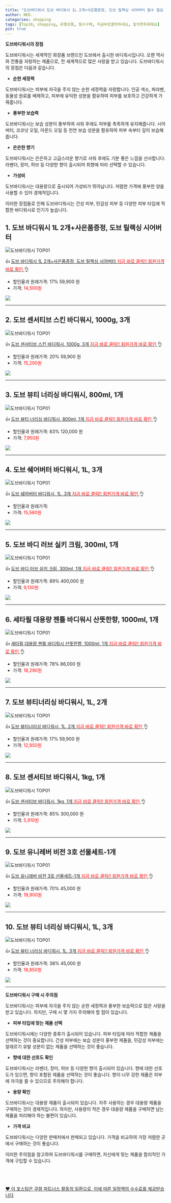 ```yaml
---
title: "도브바디워시 도브 바디워시 1L 2개+사은품증정, 도브 릴랙싱 시어버터 필수 필요 추천 제품 비교 최저 가격 비교 장점 구매 후기 구매평"
author: NEO.
categories: shopping
tags: [Top10, shopping, 유행상품, 필수구매, 지금바로클릭하세요, 놓치면후회해요]
pin: true
---
```

**도브바디워시의 장점**

도브바디워시는 세계적인 화장품 브랜드인 도브에서 출시한 바디워시입니다. 오랜 역사와 전통을 자랑하는 제품으로, 전 세계적으로 많은 사랑을 받고 있습니다. 도브바디워시의 장점은 다음과 같습니다.

* **순한 세정력**

도브바디워시는 피부에 자극을 주지 않는 순한 세정력을 자랑합니다. 인공 색소, 파라벤, 동물성 원료를 배제하고, 피부에 유익한 성분을 함유하여 피부를 보호하고 건강하게 가꿔줍니다.

* **풍부한 보습력**

도브바디워시는 보습 성분이 풍부하여 샤워 후에도 피부를 촉촉하게 유지해줍니다. 시어버터, 코코넛 오일, 아몬드 오일 등 천연 보습 성분을 함유하여 피부 속부터 깊이 보습해줍니다.

* **은은한 향기**

도브바디워시는 은은하고 고급스러운 향기로 샤워 후에도 기분 좋은 느낌을 선사합니다. 라벤더, 장미, 허브 등 다양한 향이 출시되어 취향에 따라 선택할 수 있습니다.

* **가성비**

도브바디워시는 대용량으로 출시되어 가성비가 뛰어납니다. 저렴한 가격에 풍부한 양을 사용할 수 있어 경제적입니다.

이러한 장점들로 인해 도브바디워시는 건성 피부, 민감성 피부 등 다양한 피부 타입에 적합한 바디워시로 인기가 높습니다.

   

## 1. 도브 바디워시 1L 2개+사은품증정, 도브 릴랙싱 시어버터

![도브바디워시 TOP01](https://thumbnail9.coupangcdn.com/thumbnails/remote/490x490ex/image/vendor_inventory/d3cb/fd912e3a86df50bc10b463b35485d5e258b850d0359ec6a162f84bb634d0.jpg)


👍 [도브 바디워시 1L 2개+사은품증정, 도브 릴랙싱 시어버터 <font color=red> 지금 바로 클릭!! 회원가격 바로 확인 </font> ](https://link.coupang.com/re/AFFSDP?lptag=AF3617701&subid=GithubCoopas&pageKey=7607748778&traceid=V0-153&itemId=20140997614&vendorItemId=84630219120) 👌 


- 할인율과 원래가격: 17%  59,900   원
- 가격: <span style='color:red'>14,500원</span>

[![](/discount_price.png)](https://link.coupang.com/re/AFFSDP?lptag=AF3617701&subid=GithubCoopas&pageKey=7607748778&traceid=V0-153&itemId=20140997614&vendorItemId=84630219120)

---


   

## 2. 도브 센서티브 스킨 바디워시, 1000g, 3개

![도브바디워시 TOP01](https://thumbnail10.coupangcdn.com/thumbnails/remote/490x490ex/image/retail/images/2275644795008368-4b422d9b-9ebf-4439-bb14-de92791561a8.jpg)


👍 [도브 센서티브 스킨 바디워시, 1000g, 3개 <font color=red> 지금 바로 클릭!! 회원가격 바로 확인 </font> ](https://link.coupang.com/re/AFFSDP?lptag=AF3617701&subid=GithubCoopas&pageKey=7418700588&traceid=V0-153&itemId=19239130325&vendorItemId=4317212064) 👌 


- 할인율과 원래가격: 20%  59,900   원
- 가격: <span style='color:red'>15,200원</span>

[![](/discount_price.png)](https://link.coupang.com/re/AFFSDP?lptag=AF3617701&subid=GithubCoopas&pageKey=7418700588&traceid=V0-153&itemId=19239130325&vendorItemId=4317212064)

---


   

## 3. 도브 뷰티 너리싱 바디워시, 800ml, 1개

![도브바디워시 TOP01](https://thumbnail10.coupangcdn.com/thumbnails/remote/490x490ex/image/retail/images/997227785270874-600e3fef-d469-42fe-a658-8e1db1145331.jpg)


👍 [도브 뷰티 너리싱 바디워시, 800ml, 1개 <font color=red> 지금 바로 클릭!! 회원가격 바로 확인 </font> ](https://link.coupang.com/re/AFFSDP?lptag=AF3617701&subid=GithubCoopas&pageKey=7354584016&traceid=V0-153&itemId=18933942601&vendorItemId=82250651509) 👌 


- 할인율과 원래가격: 83%  120,000   원
- 가격: <span style='color:red'>7,950원</span>

[![](/discount_price.png)](https://link.coupang.com/re/AFFSDP?lptag=AF3617701&subid=GithubCoopas&pageKey=7354584016&traceid=V0-153&itemId=18933942601&vendorItemId=82250651509)

---


   

## 4. 도브 쉐어버터 바디워시, 1L, 3개

![도브바디워시 TOP01](https://thumbnail6.coupangcdn.com/thumbnails/remote/490x490ex/image/retail/images/3586444386174713-12fb752c-56ad-41b2-978c-7ce5043df7cf.jpg)


👍 [도브 쉐어버터 바디워시, 1L, 3개 <font color=red> 지금 바로 클릭!! 회원가격 바로 확인 </font> ](https://link.coupang.com/re/AFFSDP?lptag=AF3617701&subid=GithubCoopas&pageKey=18219348&traceid=V0-153&itemId=572422619&vendorItemId=80745224302) 👌 


- 할인율과 원래가격: 
- 가격: <span style='color:red'>15,560원</span>

[![](/discount_price.png)](https://link.coupang.com/re/AFFSDP?lptag=AF3617701&subid=GithubCoopas&pageKey=18219348&traceid=V0-153&itemId=572422619&vendorItemId=80745224302)

---


   

## 5. 도브 바디 러브 실키 크림, 300ml, 1개

![도브바디워시 TOP01](https://thumbnail7.coupangcdn.com/thumbnails/remote/490x490ex/image/retail/images/2023/10/04/18/9/ea583d0e-ae09-4ef9-8f7c-19c01365ec6d.jpg)


👍 [도브 바디 러브 실키 크림, 300ml, 1개 <font color=red> 지금 바로 클릭!! 회원가격 바로 확인 </font> ](https://link.coupang.com/re/AFFSDP?lptag=AF3617701&subid=GithubCoopas&pageKey=6973878034&traceid=V0-153&itemId=19350939950&vendorItemId=87351068732) 👌 


- 할인율과 원래가격: 89%  400,000   원
- 가격: <span style='color:red'>9,130원</span>

[![](/discount_price.png)](https://link.coupang.com/re/AFFSDP?lptag=AF3617701&subid=GithubCoopas&pageKey=6973878034&traceid=V0-153&itemId=19350939950&vendorItemId=87351068732)

---


   

## 6. 세타필 대용량 젠틀 바디워시 산뜻한향, 1000ml, 1개

![도브바디워시 TOP01](https://thumbnail10.coupangcdn.com/thumbnails/remote/490x490ex/image/retail/images/5405449953749918-697e7b6c-34d0-40e4-b349-bf644eaae85f.png)


👍 [세타필 대용량 젠틀 바디워시 산뜻한향, 1000ml, 1개 <font color=red> 지금 바로 클릭!! 회원가격 바로 확인 </font> ](https://link.coupang.com/re/AFFSDP?lptag=AF3617701&subid=GithubCoopas&pageKey=6997210279&traceid=V0-153&itemId=17146178283&vendorItemId=5628306897) 👌 


- 할인율과 원래가격: 78%  86,000   원
- 가격: <span style='color:red'>18,290원</span>

[![](/discount_price.png)](https://link.coupang.com/re/AFFSDP?lptag=AF3617701&subid=GithubCoopas&pageKey=6997210279&traceid=V0-153&itemId=17146178283&vendorItemId=5628306897)

---


   

## 7. 도브 뷰티너리싱 바디워시, 1L, 2개

![도브바디워시 TOP01](https://thumbnail7.coupangcdn.com/thumbnails/remote/490x490ex/image/vendor_inventory/8c52/aa70bcb1505b65bb9ca2d229ec5073bc6e69ecfb551ad530697ffbed5d9e.jpg)


👍 [도브 뷰티너리싱 바디워시, 1L, 2개 <font color=red> 지금 바로 클릭!! 회원가격 바로 확인 </font> ](https://link.coupang.com/re/AFFSDP?lptag=AF3617701&subid=GithubCoopas&pageKey=7354584016&traceid=V0-153&itemId=19239043144&vendorItemId=82401712678) 👌 


- 할인율과 원래가격: 17%  59,900   원
- 가격: <span style='color:red'>12,850원</span>

[![](/discount_price.png)](https://link.coupang.com/re/AFFSDP?lptag=AF3617701&subid=GithubCoopas&pageKey=7354584016&traceid=V0-153&itemId=19239043144&vendorItemId=82401712678)

---


   

## 8. 도브 센서티브 바디워시, 1kg, 1개

![도브바디워시 TOP01](https://thumbnail6.coupangcdn.com/thumbnails/remote/490x490ex/image/retail/images/2275645295846894-539e5e57-b7a3-4fa0-afa8-4bcabfa18c44.png)


👍 [도브 센서티브 바디워시, 1kg, 1개 <font color=red> 지금 바로 클릭!! 회원가격 바로 확인 </font> ](https://link.coupang.com/re/AFFSDP?lptag=AF3617701&subid=GithubCoopas&pageKey=7418700588&traceid=V0-153&itemId=73405429&vendorItemId=3120138813) 👌 


- 할인율과 원래가격: 85%  300,000   원
- 가격: <span style='color:red'>5,910원</span>

[![](/discount_price.png)](https://link.coupang.com/re/AFFSDP?lptag=AF3617701&subid=GithubCoopas&pageKey=7418700588&traceid=V0-153&itemId=73405429&vendorItemId=3120138813)

---


   

## 9. 도브 유니레버 비전 3호 선물세트-1개

![도브바디워시 TOP01](https://thumbnail6.coupangcdn.com/thumbnails/remote/490x490ex/image/vendor_inventory/315d/a039f4aec3d075ebe5c8d2a9700a63b97e083360b57decba3fcf55c8c017.jpg)


👍 [도브 유니레버 비전 3호 선물세트-1개 <font color=red> 지금 바로 클릭!! 회원가격 바로 확인 </font> ](https://link.coupang.com/re/AFFSDP?lptag=AF3617701&subid=GithubCoopas&pageKey=7692468772&traceid=V0-153&itemId=20574578497&vendorItemId=87649844575) 👌 


- 할인율과 원래가격: 70%  45,000   원
- 가격: <span style='color:red'>19,900원</span>

[![](/discount_price.png)](https://link.coupang.com/re/AFFSDP?lptag=AF3617701&subid=GithubCoopas&pageKey=7692468772&traceid=V0-153&itemId=20574578497&vendorItemId=87649844575)

---


   

## 10. 도브 뷰티 너리싱 바디워시, 1L, 3개

![도브바디워시 TOP01](https://thumbnail7.coupangcdn.com/thumbnails/remote/490x490ex/image/vendor_inventory/3edd/bb0d41cfa04ef23e84279ba1b79501f8319a0dc6d936c77c74e2413b96d8.jpg)


👍 [도브 뷰티 너리싱 바디워시, 1L, 3개 <font color=red> 지금 바로 클릭!! 회원가격 바로 확인 </font> ](https://link.coupang.com/re/AFFSDP?lptag=AF3617701&subid=GithubCoopas&pageKey=7354584016&traceid=V0-153&itemId=18966442469&vendorItemId=85329049806) 👌 


- 할인율과 원래가격: 38%  45,000   원
- 가격: <span style='color:red'>18,850원</span>

[![](/discount_price.png)](https://link.coupang.com/re/AFFSDP?lptag=AF3617701&subid=GithubCoopas&pageKey=7354584016&traceid=V0-153&itemId=18966442469&vendorItemId=85329049806)

---
**도브바디워시 구매 시 주의점**

도브바디워시는 피부에 자극을 주지 않는 순한 세정력과 풍부한 보습력으로 많은 사랑을 받고 있습니다. 하지만, 구매 시 몇 가지 주의해야 할 점이 있습니다.

* **피부 타입에 맞는 제품 선택**

도브바디워시에는 다양한 종류가 출시되어 있습니다. 피부 타입에 따라 적합한 제품을 선택하는 것이 중요합니다. 건성 피부에는 보습 성분이 풍부한 제품을, 민감성 피부에는 알레르기 유발 성분이 없는 제품을 선택하는 것이 좋습니다.

* **향에 대한 선호도 확인**

도브바디워시는 라벤더, 장미, 허브 등 다양한 향이 출시되어 있습니다. 향에 대한 선호도가 있으면, 향이 포함된 제품을 선택하는 것이 좋습니다. 향이 너무 강한 제품은 피부에 자극을 줄 수 있으므로 주의해야 합니다.

* **용량 확인**

도브바디워시는 대용량 제품이 출시되어 있습니다. 자주 사용하는 경우 대용량 제품을 구매하는 것이 경제적입니다. 하지만, 사용량이 적은 경우 대용량 제품을 구매하면 남는 제품을 처리해야 하는 불편이 있습니다.

* **가격 비교**

도브바디워시는 다양한 판매처에서 판매되고 있습니다. 가격을 비교하여 가장 저렴한 곳에서 구매하는 것이 좋습니다.

이러한 주의점을 참고하여 도브바디워시를 구매하면, 자신에게 맞는 제품을 합리적인 가격에 구입할 수 있습니다.<br><br><br><br><br> [ ❤  이 포스팅은 쿠팡 파트너스 활동의 일환으로, 이에 따른 일정액의 수수료를 제공받습니다](https://link.coupang.com/a/bcEFyh)